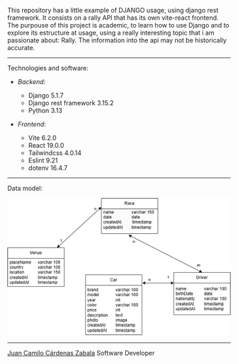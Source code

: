 This repository has a little example of DJANGO usage, using django rest framework. It consists on a rally API that has its own vite-react frontend. The purpouse of this project is academic, to learn how to use Django and to explore its estructure at usage, using a really interesting topic that i am passionate about: Rally. The information into the api may not be historically accurate.
_____________________________________

Technologies and software:
- *Backend*:
  - Django 5.1.7
  - Django rest framework 3.15.2
  - Python 3.13

- *Frontend*:
  - Vite 6.2.0
  - React 19.0.0
  - Tailwindcss 4.0.14
  - Eslint 9.21
  - dotenv 16.4.7

______________________

Data model:

![datamodel_Rallt-project.png](documents/datamodel_Rallt-project.png)

_____

[Juan Camilo Cárdenas Zabala](https://www.linkedin.com/in/juan-camilo-c%C3%A1rdenas-zabala-5aa65b309/)
Software Developer
